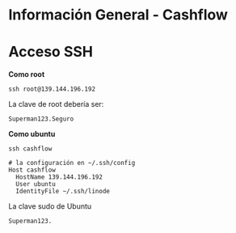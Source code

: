 # Información General - Cashflow

# Acceso SSH

**Como root**

    ssh root@139.144.196.192

La clave de root debería ser:

    Superman123.Seguro

**Como ubuntu**

    ssh cashflow
    
    # la configuración en ~/.ssh/config
    Host cashflow
      HostName 139.144.196.192
      User ubuntu
      IdentityFile ~/.ssh/linode

La clave sudo de Ubuntu

    Superman123.
